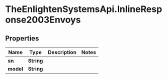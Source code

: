 # TheEnlightenSystemsApi.InlineResponse2003Envoys

## Properties

Name | Type | Description | Notes
------------ | ------------- | ------------- | -------------
**sn** | **String** |  | 
**model** | **String** |  | 


